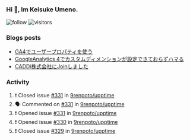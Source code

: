 ### Hi 👋, Im Keisuke Umeno.

<!--
**9renpoto/9renpoto** is a ✨ _special_ ✨ repository because its `README.md` (this file) appears on your GitHub profile.

Here are some ideas to get you started:

- 🔭 I’m currently working on ...
- 🌱 I’m currently learning ...
- 👯 I’m looking to collaborate on ...
- 🤔 I’m looking for help with ...
- 💬 Ask me about ...
- 📫 How to reach me: ...
- 😄 Pronouns: ...
- ⚡ Fun fact: ...
-->

![follow](https://img.shields.io/github/followers/9renpoto?label=Follow&style=social)
![visitors](https://komarev.com/ghpvc/?username=9renpoto&label=Profile%20views&color=0e75b6&style=flat)

### Blogs posts

<!-- BLOG-POST-LIST:START -->
- [GA4でユーザープロパティを使う](https://9renpoto.dev/2021/02/21/google-analytics-4-user-properties/)
- [GoogleAnalytics 4でカスタムディメンションが設定できておらずハマる](https://9renpoto.dev/2021/02/13/google-analytics-4/)
- [CADDi株式会社にJoinしました](https://9renpoto.dev/2020/12/05/join/)
<!-- BLOG-POST-LIST:END -->

### Activity

<!--START_SECTION:activity-->
1. ❗️ Closed issue [#331](https://github.com/9renpoto/upptime/issues/331) in [9renpoto/upptime](https://github.com/9renpoto/upptime)
2. 🗣 Commented on [#331](https://github.com/9renpoto/upptime/issues/331) in [9renpoto/upptime](https://github.com/9renpoto/upptime)
3. ❗️ Opened issue [#331](https://github.com/9renpoto/upptime/issues/331) in [9renpoto/upptime](https://github.com/9renpoto/upptime)
4. ❗️ Opened issue [#330](https://github.com/9renpoto/upptime/issues/330) in [9renpoto/upptime](https://github.com/9renpoto/upptime)
5. ❗️ Closed issue [#329](https://github.com/9renpoto/upptime/issues/329) in [9renpoto/upptime](https://github.com/9renpoto/upptime)
<!--END_SECTION:activity-->

<!--START_SECTION:waka-->
<!--END_SECTION:waka-->
